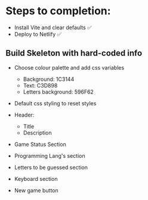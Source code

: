 # Steps to completion:

- Install Vite and clear defaults ✅
- Deploy to Netlify ✅

## Build Skeleton with hard-coded info

- Choose colour palette and add css variables
  - Background: 1C3144
  - Text: C3D898
  - Letters background: 596F62
- Default css styling to reset styles

- Header:
  - Title
  - Description
- Game Status Section
- Programming Lang's section
- Letters to be guessed section
- Keyboard section
- New game button
